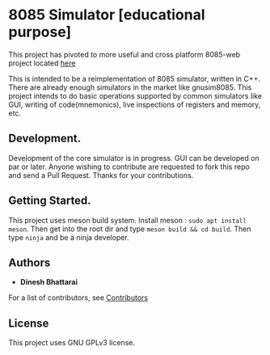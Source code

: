 # 8085 Simulator [educational purpose]
This project has pivoted to more useful and cross platform 8085-web project located [here](https://github.com/dineshdb/8085-web)

This is intended to be a reimplementation of 8085 simulator, written in C++. There are already enough simulators in the market like gnusim8085. This project intends to do basic operations supported by common simulators like GUI, writing of code(mnemonics), live inspections of registers and memory, etc. 

## Development.
Development of the core simulator is in progress. GUI can be developed on par or later. Anyone wishing to contribute are requested to fork this repo and send a Pull Request. Thanks for your contributions.

## Getting Started.
This project uses meson build system. Install meson : `sudo apt install meson`. Then get into the root dir and type `meson build && cd build`. Then type `ninja` and be a ninja developer.


## Authors 
* **Dinesh Bhattarai**

For a list of contributors, see [Contributors](/contributors.md)

## License
This project uses GNU GPLv3 license.
